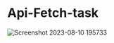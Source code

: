 # Api-Fetch-task
![Screenshot 2023-08-10 195733](https://github.com/JAYASURYA510/Api-Fetch-task/assets/133185043/f61b87d5-04ad-480b-9425-5bdc8e8afd70)
